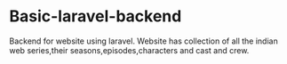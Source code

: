 # Basic-laravel-backend
Backend for website using laravel. Website has collection of all the indian web series,their seasons,episodes,characters and cast and crew.
